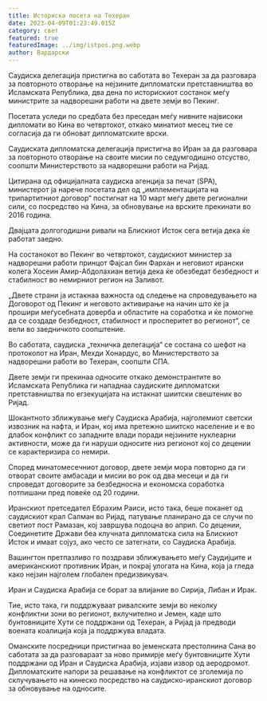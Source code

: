 ```yaml
---
title: Историска посета на Техеран
date: 2023-04-09T01:23:49.015Z
category: свет
featured: true
featuredImage: ../img/istpos.png.webp
author: Вардарски
---
```


Саудиска делегација пристигна во саботата во Техеран за да разговара за повторното отворање на нејзините дипломатски претставништва во Исламската Република, два дена по историскиот состанок меѓу министрите за надворешни работи на двете земји во Пекинг.

Посетата уследи по средбата без преседан меѓу нивните највисоки дипломати во Кина во четвртокот, откако минатиот месец тие се согласија да ги обноват дипломатските врски.

Саудиската дипломатска делегација пристигна во Иран за да разговара за повторното отворање на своите мисии по седумгодишно отсуство, соопшти Министерството за надворешни работи на Ријад.

Цитирана од официјалната саудиска агенција за печат (SPA), министерот ја нарече посетата дел од „имплементацијата на трипартитниот договор“ постигнат на 10 март меѓу двете регионални сили, со посредство на Кина, за обновување на врските прекинати во 2016 година.

Двајцата долгогодишни ривали на Блискиот Исток сега ветија дека ќе работат заедно.

На состанокот во Пекинг во четвртокот, саудискиот министер за надворешни работи принцот Фајсал бин Фархан и неговиот ирански колега Хосеин Амир-Абдолахиан ветија дека ќе обезбедат безбедност и стабилност во немирниот регион на Заливот.

„Двете страни ја истакнаа важноста од следење на спроведувањето на Договорот од Пекинг и неговото активирање на начин што ќе ја прошири меѓусебната доверба и областите на соработка и ќе помогне да се создаде безбедност, стабилност и просперитет во регионот“, се вели во заедничкото соопштение.

Во саботата, саудиска „техничка делегација“ се состана со шефот на протоколот на Иран, Мехди Хонардус, во Министерството за надворешни работи во Техеран, соопшти СПА.

Двете земји ги прекинаа односите откако демонстрантите во Исламската Република ги нападнаа саудиските дипломатски претставништва по егзекуцијата на истакнат шиитски свештеник во Ријад.

Шокантното зближување меѓу Саудиска Арабија, најголемиот светски извозник на нафта, и Иран, кој има претежно шиитско население и е во длабок конфликт со западните влади поради нејзините нуклеарни активности, може да ги наруши односите низ регионот кој со децении се карактеризира со немири.

Според минатомесечниот договор, двете земји мора повторно да ги отворат своите амбасади и мисии во рок од два месеци и да ги спроведат договорите за безбедносна и економска соработка потпишани пред повеќе од 20 години.

Иранскиот претседател Ебрахим Раиси, исто така, беше поканет од саудискиот крал Салман во Ријад, патување планирано да се случи по светиот пост Рамазан, кој завршува подоцна во април.
Со децении, Соединетите Држави беа клучната дипломатска сила на Блискиот Исток и имаат сојуз, ако често се затегнати, со Саудиска Арабија.

Вашингтон претпазливо го поздрави зближувањето меѓу Саудијците и американскиот противник Иран, и покрај улогата на Кина, која ја гледа како нејзин најголем глобален предизвикувач.

Иран и Саудиска Арабија се борат за влијание во Сирија, Либан и Ирак.

Тие, исто така, ги поддржуваат ривалските земји во неколку конфликтни зони во регионот, вклучително и Јемен, каде што бунтовниците Хути се поддржани од Техеран, а Ријад ја предводи воената коалиција која ја поддржува владата.

Оманските посредници пристигнаа во јеменската престолнина Сана во саботата за да разговараат за ново примирје меѓу бунтовниците Хути поддржани од Иран и Саудиска Арабија, изјави извор од аеродромот.
Дипломатските напори за решавање на конфликтот се зголемија по склучувањето на кинеско посредство на саудиско-иранскиот договор за обновување на односите.

